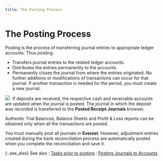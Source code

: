 ```yaml
---
title: The Posting Process
---
```


# The Posting Process


Posting is the process of transferring journal entries to appropriate  ledger accounts. Thus posting:

- Transfers journal  entries to the related ledger accounts.
- Distributes  the entries permanently to the accounts.
- Permanently  closes the journal from where the entries originated. No further additions  or modifications of transactions can occur for that journal. If another  transaction is needed for the period, you must create a new journal.



![]({{site.acc_baseurl}}/img/example.gif)  If  deposits are received, the respective cash and receivable accounts are  updated when the journal is posted. The journal in which the deposit was  recorded is transferred to the **Posted 
 Receipt Journals** browser.


Authentic Trial Balances, Balance Sheets and Profit & Loss reports  can be obtained only when all the transactions are posted.


You must manually post all journals in **Everest**.  However, adjustment entries created during the bank reconciliation process  are automatically posted when you complete the reconciliation and save  it.


{:.see_also}
See also
: [Tasks prior  to posting]({{site.acc_baseurl}}/accounting-structure-in-everest/posting/tasks_prior_to_posting.html)
: [Posting  Journals to Accounts]({{site.acc_baseurl}}/purchasing/purchase-jrnl-proc/common-jrnl-proc/posting/posting_journals_to_the_accounts.html)
